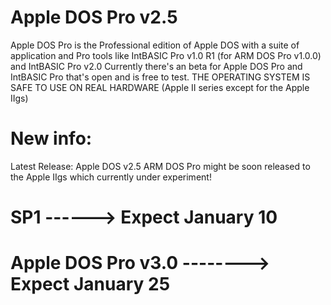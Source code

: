 # Apple DOS Pro v2.5
Apple DOS Pro is the Professional edition of Apple DOS with a suite of application and Pro tools like IntBASIC Pro v1.0 R1 (for ARM DOS Pro v1.0.0) and IntBASIC Pro v2.0
Currently there's an beta for Apple DOS Pro and IntBASIC Pro that's open and is free to test. THE OPERATING SYSTEM IS SAFE TO USE ON REAL HARDWARE (Apple II series except for the Apple IIgs)
# New info:
Latest Release: Apple DOS v2.5
ARM DOS Pro might be soon released to the Apple IIgs which currently under experiment!

# SP1 ------> Expect January 10
# Apple DOS Pro v3.0 --------> Expect January 25

